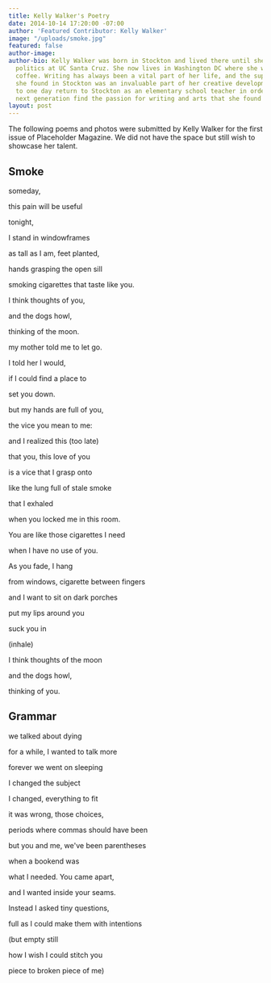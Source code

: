 ```yaml
---
title: Kelly Walker's Poetry
date: 2014-10-14 17:20:00 -07:00
author: 'Featured Contributor: Kelly Walker'
image: "/uploads/smoke.jpg"
featured: false
author-image: 
author-bio: Kelly Walker was born in Stockton and lived there until she went to study
  politics at UC Santa Cruz. She now lives in Washington DC where she works in specialty
  coffee. Writing has always been a vital part of her life, and the support and inspiration
  she found in Stockton was an invaluable part of her creative development. She hopes
  to one day return to Stockton as an elementary school teacher in order to help the
  next generation find the passion for writing and arts that she found as a citizen.
layout: post
---
```


The following poems and photos were submitted by Kelly Walker for the first issue of Placeholder Magazine. We did not have the space but still wish to showcase her talent.

## Smoke

someday,

this pain will be useful

tonight,

I stand in windowframes

as tall as I am, feet planted,

hands grasping the open sill

smoking cigarettes that taste like you.

I think thoughts of you,

and the dogs howl,

thinking of the moon.

my mother told me to let go.

I told her I would,

if I could find a place to

set you down.

but my hands are full of you,

the vice you mean to me:

and I realized this (too late)

that you, this love of you

is a vice that I grasp onto

like the lung full of stale smoke

that I exhaled

when you locked me in this room.

You are like those cigarettes I need

when I have no use of you.

As you fade, I hang

from windows, cigarette between fingers

and I want to sit on dark porches

put my lips around you

suck you in

\(inhale)

I think thoughts of the moon

and the dogs howl,

thinking of you.

## Grammar

we talked about dying

for a while, I wanted to talk more

forever we went on sleeping

I changed the subject

I changed, everything to fit

it was wrong, those choices,

periods where commas should have been

but you and me, we've been parentheses

when a bookend was

what I needed. You came apart,

and I wanted inside your seams.

Instead I asked tiny questions,

full as I could make them with intentions

\(but empty still

how I wish I could stitch you

piece to broken piece of me)

